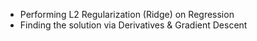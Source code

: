 - Performing L2 Regularization (Ridge) on Regression
- Finding the solution via Derivatives & Gradient Descent
